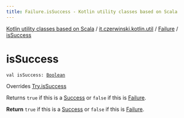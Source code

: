 ```yaml
---
title: Failure.isSuccess - Kotlin utility classes based on Scala
---
```


[Kotlin utility classes based on Scala](../../index.html) / [it.czerwinski.kotlin.util](../index.html) / [Failure](index.html) / [isSuccess](./is-success.html)

# isSuccess

`val isSuccess: `[`Boolean`](https://kotlinlang.org/api/latest/jvm/stdlib/kotlin/-boolean/index.html)

Overrides [Try.isSuccess](../-try/is-success.html)

Returns `true` if this is a [Success](../-success/index.html) or `false` if this is [Failure](index.html).

**Return**
`true` if this is a [Success](../-success/index.html) or `false` if this is [Failure](index.html).

